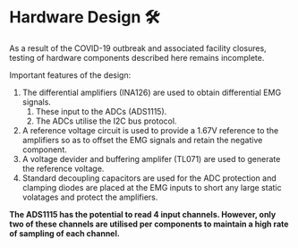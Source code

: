 # Hardware Design :hammer_and_wrench:

As a result of the COVID-19 outbreak and associated facility closures, testing of hardware components described here remains incomplete.

Important features of the design:

1. The differential amplifiers (INA126) are used to obtain differential EMG signals.
   1. These input to the ADCs (ADS1115).
   1. The ADCs utilise the I2C bus protocol.
2. A reference voltage circuit is used to provide a 1.67V reference to the amplifiers so as to offset the EMG signals and retain the negative component.
4. A voltage devider and buffering amplifer (TL071) are used to generate the reference voltage.
5. Standard decoupling capacitors are used for the ADC protection and clamping diodes are placed at the EMG inputs to short any large static volatages and protect the amplifiers. 

**The ADS1115 has the potential to read 4 input channels. However, only two of these channels are utilised per components to maintain a high rate of sampling of each channel.**

